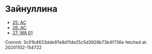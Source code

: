 # Зайнуллина
- [25: AC](25.md)
- [26: AC](26.md)
- [27: WA 01](27.md)

Commit: 3c01b4633dde97e8d11de25c5d3926b73b4f736e
 fetched at: 20201102-154722
